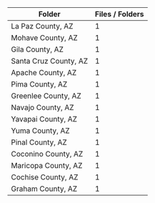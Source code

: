 | Folder                |   Files / Folders |
|-----------------------|-------------------|
| La Paz County, AZ     |                 1 |
| Mohave County, AZ     |                 1 |
| Gila County, AZ       |                 1 |
| Santa Cruz County, AZ |                 1 |
| Apache County, AZ     |                 1 |
| Pima County, AZ       |                 1 |
| Greenlee County, AZ   |                 1 |
| Navajo County, AZ     |                 1 |
| Yavapai County, AZ    |                 1 |
| Yuma County, AZ       |                 1 |
| Pinal County, AZ      |                 1 |
| Coconino County, AZ   |                 1 |
| Maricopa County, AZ   |                 1 |
| Cochise County, AZ    |                 1 |
| Graham County, AZ     |                 1 |